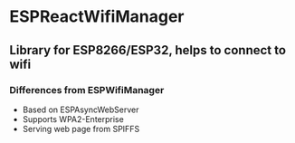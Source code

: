 # ESPReactWifiManager

## Library for ESP8266/ESP32, helps to connect to wifi

### Differences from ESPWifiManager
- Based on ESPAsyncWebServer
- Supports WPA2-Enterprise
- Serving web page from SPIFFS
